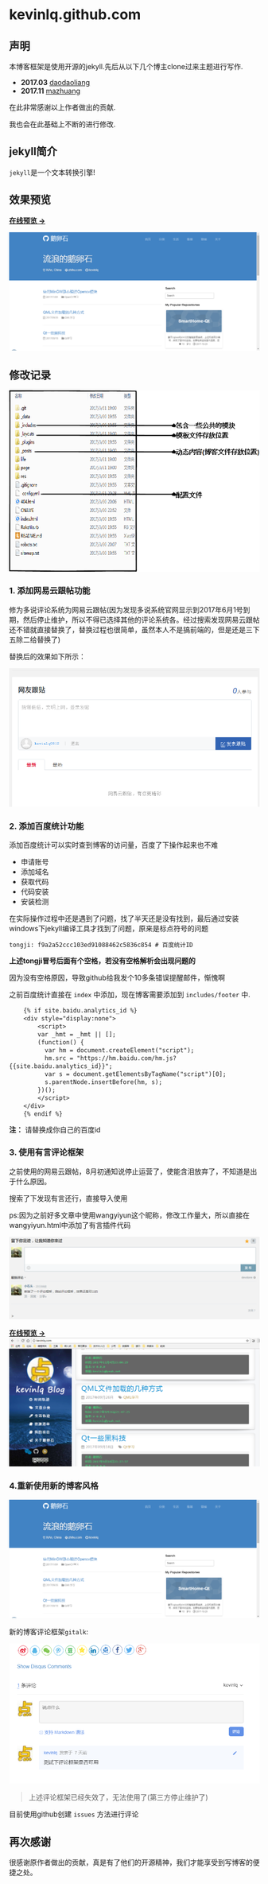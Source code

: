 # kevinlq.github.com

## 声明

本博客框架是使用开源的jekyll.先后从以下几个博主clone过来主题进行写作.

- **2017.03** [daodaoliang](http://daodaoliang.com/)
- **2017.11** [mazhuang](http://mazhuang.org/)

在此非常感谢以上作者做出的贡献.

我也会在此基础上不断的进行修改.

## jekyll简介

`jekyll`是一个文本转换引擎!

## 效果预览

**[在线预览 &rarr;](http://kevinlq.com/)**

![screenshot home](/res/img/screenshots/home2.png)

## 修改记录


![工程项目](/doc/project.png)

### 1. 添加网易云跟帖功能

修为多说评论系统为网易云跟帖(因为发现多说系统官网显示到2017年6月1号到期，然后停止维护，所以不得已选择其他的评论系统各。经过搜索发现网易云跟帖还不错就直接替换了，替换过程也很简单，虽然本人不是搞前端的，但是还是三下五除二给替换了)

替换后的效果如下所示：

![评论系统](/res/img/blog/project.png)


### 2. 添加百度统计功能
添加百度统计可以实时查到博客的访问量，百度了下操作起来也不难

* 申请账号
* 添加域名
* 获取代码
* 代码安装
* 安装检测

在实际操作过程中还是遇到了问题，找了半天还是没有找到，最后通过安装windows下jekyll编译工具才找到了问题，原来是标点符号的问题

```
tongji: f9a2a52ccc103ed91088462c5836c854 # 百度统计ID
```

**上述tongji冒号后面有个空格，若没有空格解析会出现问题的**

因为没有空格原因，导致github给我发个10多条错误提醒邮件，惭愧啊

之前百度统计直接在 `index` 中添加，现在博客需要添加到 `includes/footer` 中.

```
    {% if site.baidu.analytics_id %}
    <div style="display:none">
        <script>
        var _hmt = _hmt || [];
        (function() {
          var hm = document.createElement("script");
          hm.src = "https://hm.baidu.com/hm.js?{{site.baidu.analytics_id}}";
          var s = document.getElementsByTagName("script")[0]; 
          s.parentNode.insertBefore(hm, s);
        })();
        </script>
    </div>
    {% endif %}
```

**注：** 请替换成你自己的百度id

### 3. 使用有言评论框架

之前使用的网易云跟帖，8月初通知说停止运营了，使能含泪放弃了，不知道是出于什么原因。

搜索了下发现有言还行，直接导入使用

ps:因为之前好多文章中使用wangyiyun这个昵称，修改工作量大，所以直接在wangyiyun.html中添加了有言插件代码

![评论系统](/res/img/youyan.png)

**[在线预览 &rarr;](http://kevinlq.com/)**
![screenshot home](/res/img/screenshots/home1.png)

### 4.重新使用新的博客风格

![screenshot home](/res/img/screenshots/home2.png)

新的博客评论框架`gitalk`:

![gitalk评论系统](/res/img/gitalk.png)

>上述评论框架已经失效了，无法使用了(第三方停止维护了)

目前使用github创建 `issues` 方法进行评论



## 再次感谢

很感谢原作者做出的贡献，真是有了他们的开源精神，我们才能享受到写博客的便捷之处。